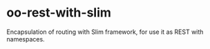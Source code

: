 oo-rest-with-slim
=================

Encapsulation of routing with Slim framework, for use it as REST with namespaces.
